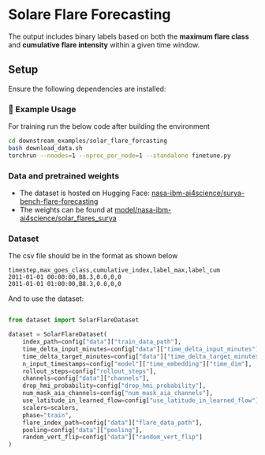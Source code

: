 # Solare Flare Forecasting

The output includes binary labels based on both the **maximum flare class** and **cumulative flare intensity** within a given time window.


## Setup

Ensure the following dependencies are installed:

### 🚀 Example Usage

For training run the below code after building the environment


```sh
cd downstream_examples/solar_flare_forcasting
bash download_data.sh
torchrun --nnodes=1 --nproc_per_node=1 --standalone finetune.py
```
### Data and pretrained weights

- The dataset is hosted on Hugging Face: [nasa-ibm-ai4science/surya-bench-flare-forecasting](https://huggingface.co/datasets/nasa-ibm-ai4science/surya-bench-flare-forecasting/tree/main)
- The weights can be found at [model/nasa-ibm-ai4science/solar_flares_surya](https://huggingface.co/nasa-ibm-ai4science/euv_spectra_surya/tree/main)

### Dataset

The csv file should be in the format as shown below

```csv
timestep,max_goes_class,cumulative_index,label_max,label_cum
2011-01-01 00:00:00,B8.3,0.0,0,0
2011-01-01 01:00:00,B8.3,0.0,0,0
```

And to use the dataset:
```python

from dataset import SolarFlareDataset

dataset = SolarFlareDataset(
    index_path=config["data"]["train_data_path"],
    time_delta_input_minutes=config["data"]["time_delta_input_minutes"],
    time_delta_target_minutes=config["data"]["time_delta_target_minutes"],
    n_input_timestamps=config["model"]["time_embedding"]["time_dim"],
    rollout_steps=config["rollout_steps"],
    channels=config["data"]["channels"],
    drop_hmi_probability=config["drop_hmi_probability"],
    num_mask_aia_channels=config["num_mask_aia_channels"],
    use_latitude_in_learned_flow=config["use_latitude_in_learned_flow"],
    scalers=scalers,
    phase="train",
    flare_index_path=config["data"]["flare_data_path"],
    pooling=config["data"]["pooling"],
    random_vert_flip=config["data"]["random_vert_flip"]
)

```
